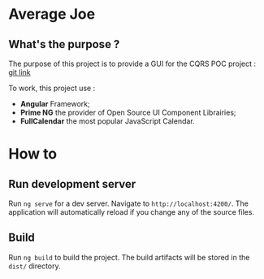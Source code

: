 # Average Joe
## What's the purpose ?
The purpose of this project is to provide a GUI for the CQRS POC project : [git link](https://github.com/FabienFauvelet/cqrs.git)

To work, this project use :
- **Angular** Framework;
- **Prime NG** the provider of Open Source UI Component Librairies;
- **FullCalendar** the most popular JavaScript Calendar.

# How to 
## Run development server

Run `ng serve` for a dev server. Navigate to `http://localhost:4200/`. The application will automatically reload if you change any of the source files.
## Build

Run `ng build` to build the project. The build artifacts will be stored in the `dist/` directory.
